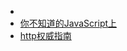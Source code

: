 * 
* [你不知道的JavaScript上](md/你不知道的JavaScript/你不知道的JavaScript上.md)
* [http权威指南](md/http权威指南/第1部分HTTPWeb的基础.md)

